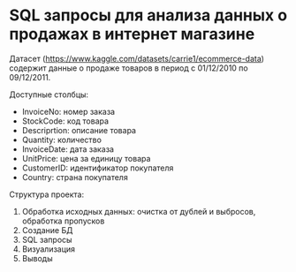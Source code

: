 # SQL запросы для анализа данных о продажах в интернет магазине

Датасет (https://www.kaggle.com/datasets/carrie1/ecommerce-data) содержит данные о продаже товаров в период с 01/12/2010 по 09/12/2011.

Доступные столбцы:

- InvoiceNo: номер заказа
- StockCode: код товара
- Descriprtion: описание товара
- Quantity: количество
- InvoiceDate: дата заказа
- UnitPrice: цена за единицу товара
- CustomerID: идентификатор покупателя
- Country: страна покупателя

Структура проекта: 
1) Обработка исходных данных: очистка от дублей и выбросов, обработка пропусков
2) Создание БД
3) SQL запросы
4) Визуализация
5) Выводы
